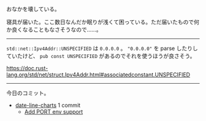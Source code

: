 おなかを壊している。

寝具が届いた。ここ数日なんだか眠りが浅くて困っている。ただ届いたもので何か良くなることもなさそうなので……。

---

`std::net::Ipv4Addr::UNSPECIFIED` は `0.0.0.0` 。 `"0.0.0.0"` を parse したりしていたけど、 `pub const UNSPECIFIED` があるのでそれを使うほうが良さそう。

<https://doc.rust-lang.org/std/net/struct.Ipv4Addr.html#associatedconstant.UNSPECIFIED>

---

今日のコミット。

- [date-line-charts](https://github.com/bouzuya/date-line-charts) 1 commit
  - [Add PORT env support](https://github.com/bouzuya/date-line-charts/commit/1d1442d0595338476ae1f35a113d901c14d3c8e4)

